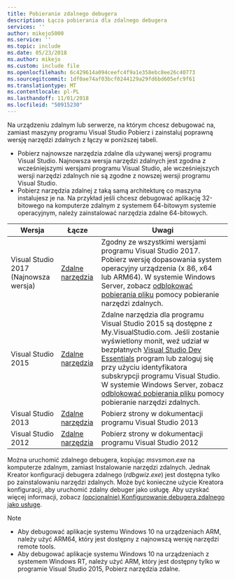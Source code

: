 ```yaml
---
title: Pobieranie zdalnego debugera
description: Łącza pobierania dla zdalnego debugera
services: ''
author: mikejo5000
ms.service: ''
ms.topic: include
ms.date: 05/23/2018
ms.author: mikejo
ms.custom: include file
ms.openlocfilehash: 6c429614a094ceefc4f9a1e358ebc8ee26c40773
ms.sourcegitcommit: 1df0ae74af03bcf0244129a29fd6bd605efc9f61
ms.translationtype: MT
ms.contentlocale: pl-PL
ms.lasthandoff: 11/01/2018
ms.locfileid: "50915230"
---
```

Na urządzeniu zdalnym lub serwerze, na którym chcesz debugować na, zamiast maszyny programu Visual Studio Pobierz i zainstaluj poprawną wersję narzędzi zdalnych z łączy w poniższej tabeli.

- Pobierz najnowsze narzędzia zdalne dla używanej wersji programu Visual Studio. Najnowsza wersja narzędzi zdalnych jest zgodna z wcześniejszymi wersjami programu Visual Studio, ale wcześniejszych wersji narzędzi zdalnych nie są zgodne z nowszej wersji programu Visual Studio. 
- Pobierz narzędzia zdalnej z taką samą architekturę co maszyna instalujesz je na. Na przykład jeśli chcesz debugować aplikację 32-bitowego na komputerze zdalnym z systemem 64-bitowym systemie operacyjnym, należy zainstalować narzędzia zdalne 64-bitowych. 

|Wersja|Łącze|Uwagi|
|-|-|-|
|Visual Studio 2017 (Najnowsza wersja)|[Zdalne narzędzia](https://visualstudio.microsoft.com/downloads/?q=remote+tools#remote-tools-for-visual-studio-2017)|Zgodny ze wszystkimi wersjami programu Visual Studio 2017. Pobierz wersję dopasowania system operacyjny urządzenia (x 86, x64 lub ARM64). W systemie Windows Server, zobacz [odblokować pobierania pliku](../../debugger/remote-debugging-unblock-file-download.md) pomocy pobieranie narzędzi zdalnych.|
|Visual Studio 2015|[Zdalne narzędzia](https://my.visualstudio.com/Downloads?q=remote%20tools%20visual%20studio%202015)|Zdalne narzędzia dla programu Visual Studio 2015 są dostępne z My.VisualStudio.com. Jeśli zostanie wyświetlony monit, weź udział w bezpłatnych [Visual Studio Dev Essentials](https://visualstudio.microsoft.com/dev-essentials/) program lub zaloguj się przy użyciu identyfikatora subskrypcji programu Visual Studio. W systemie Windows Server, zobacz [odblokować pobierania pliku](../../debugger/remote-debugging-unblock-file-download.md) pomocy pobieranie narzędzi zdalnych.|
|Visual Studio 2013|[Zdalne narzędzia](/previous-versions/visualstudio/visual-studio-2013/bt727f1t(v=vs.120)#Installing_the_Remote_Tools)|Pobierz strony w dokumentacji programu Visual Studio 2013|
|Visual Studio 2012|[Zdalne narzędzia](/previous-versions/visualstudio/visual-studio-2012/bt727f1t(v=vs.110)#BKMK_Installing_the_Remote_Tools)|Pobierz strony w dokumentacji programu Visual Studio 2012|

Można uruchomić zdalnego debugera, kopiując *msvsmon.exe* na komputerze zdalnym, zamiast Instalowanie narzędzi zdalnych. Jednak Kreator konfiguracji debugera zdalnego (*rdbgwiz.exe*) jest dostępna tylko po zainstalowaniu narzędzi zdalnych. Może być konieczne użycie Kreatora konfiguracji, aby uruchomić zdalny debuger jako usługę. Aby uzyskać więcej informacji, zobacz [(opcjonalnie) Konfigurowanie debugera zdalnego jako usługę](../../debugger/remote-debugging.md#bkmk_configureService).

>[!NOTE]
>- Aby debugować aplikacje systemu Windows 10 na urządzeniach ARM, należy użyć ARM64, który jest dostępny z najnowszą wersję narzędzi remote tools.  
>- Aby debugować aplikacje systemu Windows 10 na urządzeniach z systemem Windows RT, należy użyć ARM, który jest dostępny tylko w programie Visual Studio 2015, Pobierz narzędzia zdalne.

